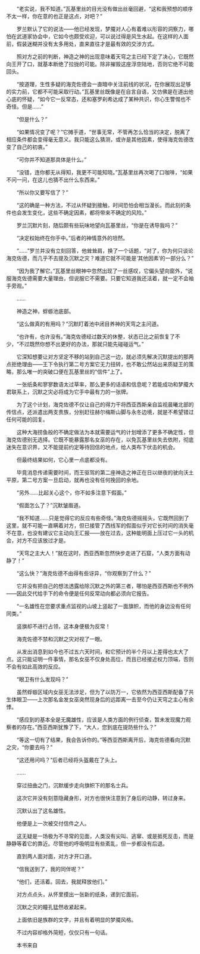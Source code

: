 　　“老实说，我不知道。”瓦基里丝的目光没有做出丝毫回避，“这和我预想的顺序不太一样，你在意的也正是这点，对吧？”

　　罗兰默认了它的说法——他已经发现，梦魇对人心有着难以形容的洞察力，哪怕在武道家协会中，它如今也颇受欢迎，可以说过得是风生水起。在这样的人面前，假装迷糊并没有太多用处，直来直往才是最有效的交涉方式。

　　照对方之前的判断，神造之神的出现意味着天穹之主已经下定了决心，它既然向王开了口，就基本断绝了拉拢的可能。除非摧毁这座浮空陆地，否则它绝不可能回头。

　　“按道理，生性多疑的海克佐德会一直暗中关注前线的状况，在你展现出足够的实力前，它都不可能采取行动。”瓦基里丝既像是在自言自语，又仿佛是在道出他心底的怀疑，“如今它一反常态，还和塞罗刹希达成了某种共识，你心生警惕也不奇怪。但是……”

　　“但是什么？”

　　“如果情况变了呢？”它摊手道，“世事无常，不管再怎么恰当的决定，脱离了相应条件都会变得毫无意义。我只能这么猜测，或许是其他因素，使得海克佐德改变了自己的初衷。”

　　“可你并不知道那具体是什么。”

　　“没错，连你都无从得知，我更不可能知晓。”瓦基里丝再次喝了口咖啡，“如果不问一问，在这儿也猜不出什么东西来。”

　　“所以你又要写信了？”

　　“这的确是一种方法，不过从怀疑到接触，时间恐怕会相当漫长。而此刻的条件也会发生变化，这些不确定因素，都将带来不确定的风险。”

　　罗兰沉默片刻，随后颇有些玩味地望向瓦基里丝，“你是在诱导我吗？”

　　“决定权始终在你手中。”后者的神情意外的坦然。

　　“……”罗兰并没有立刻回答，他耸耸肩，换了一个话题，“对了，你为何只谈论海克佐德，而几乎不去提及沉默之灾？难道它就不可能是‘其他因素’的一部分么？”

　　“因为我了解它。”瓦基里丝眼神中忽然出现了一丝感叹，它偏头望向窗外，“说服海克佐德需要大量理由，但说服它不需要。只要它知道我还活着，就一定不会袖手旁观。”

　　……

　　神造之神，蜉蝣池底部。

　　“这么做真的有用吗？”沉默盯着池中闭目养神的天穹之主问道。

　　“也许有，也许没有。”海克佐德经过数天的休整，状态已比之前恢复了不少，“不过既然你想不出更好的办法，那就只能先碰碰运气。”

　　它深知想要让对方坚定不移的站到自己这一边，就必须先解决沉默提出的那两点拒绝理由——王下令执行第二号方案它无力扭转，也不敢公然站出来质疑王的策略，那么唯一的突破口便在瓦基里丝的“信件”上了。

　　一张纸条和寥寥数语太过草率，那么更多的话语和信息呢？若能成功和梦魇大君联系上，沉默之灾必将成为它手中最有力的一张牌。

　　为了这个计划，海克佐德不仅让自己的得力干将西亚西斯亲自监视晨曦北部的传信点，还派遣出两支贵族，分别赶往赫尔梅斯山脚与永冬边境，就是不希望错过任何可能的回复。

　　这种大海捞鱼般的不确定做法为本就需要运气的计划增添了更多不确定性，但海克佐德别无选择。它既不能暴露那名女巫的存在，以免瓦基里丝失去依附，彻底迷失在意识界，又不能提前约定等待回信的地点，给人类布下伏击的机会。

　　但最终结果如何，它心里一点底都没有。

　　毕竟消息传递需要时间，而王驱驾的第二座神造之神正在日以继夜的驶向沃土平原，第二号方案一旦启动，就再也没有任何挽回的余地。

　　“另外……比起关心这个，你不如多注意下假面。”

　　“假面怎么了？”沉默皱眉道。

　　“我不知道……只是觉得它的反应有些奇怪。”海克佐德摇摇头，它既然回到了这里，就不可能一直瞒着对方，但已接管了西线军的假面似乎对它长时间的消失毫不在意，也没有建议它主动向王汇报——放在过去，这种能明面上压过它一头的机会，对方不应该放过才是。

　　“天穹之主大人！”就在这时，西亚西斯忽然快步走进了石窟，“人类方面有动静了！”

　　“这么快？”海克佐德不由得有些讶异，“你观察到了什么？”

　　它并没有把自己的想法透露给除沉默之外的第三者，哪怕是西亚西斯也不例外——因此交代给手下的命令便是任何反常动向都必须向它报告。

　　“一名雄性在您要求重点监视的山坡上竖起了一面旗帜，而他的身边没有任何同类。”

　　竖旗却不进行占领，这本身便极为反常！

　　海克佐德不禁和沉默之灾对视了一眼。

　　从发出消息到如今也不过五六天时间，和它预计的半个月以上差得也太大了点。这只能证明一件事情，那名女巫不仅身处高位，而且已经接近权力顶端，否则不会有如此高效的反应。

　　“眼卫有什么发现吗？”

　　虽然蜉蝣区域内女巫无法涉足，但为了以防万一，它依然为西亚西斯配备了共生体眼卫——上次那名金发女巫突然现身后的远距离一击至今仍让天穹之主心有余悸。

　　“感应到的基本全是无魔雄性，应该是人类方面的例行侦查，暂未发现魔力观察者的存在。”西亚西斯犹豫了下，“大人，您到底在提防些什么？”

　　“等这一切有了结果，我会告诉你的。”等西亚西斯离开后，海克佐德看向沉默之灾，“你要去吗？”

　　“这还用问吗？”后者已经将头盔戴在了头上。

　　……

　　穿过扭曲之门，沉默缓步走向旗帜下的那名士兵。

　　这次它并没有刻意隐藏身形，对方也很快注意到了身后的动静，转过身来。

　　沉默认出了这名雄性。

　　他便是上一次被交付信件之人。

　　这无疑是一场极为不寻常的见面，人类没有尖叫、逃窜、或是抵死反击，而是静静等着它的靠近。尽管他的呼吸明显有些紊乱，但一步都没有后退。

　　直到两人面对面，对方才开口道。

　　“信我送到了，我的同伴呢？”

　　“他们，还活着。回去，我就释放他们。”

　　对方点点头，从怀里摸出一张新的纸条，递到它面前。

　　沉默之灾的瞳孔猛然收紧起来。

　　上面依旧是族群的文字，并且有着明显的梦魇风格。

　　不过内容却格外简短，仅仅只有一句话。

　　本书来自
